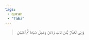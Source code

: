 ```yaml
---
tags: 
 - quran 
 - "Taha"
---
```


> وَإِنِّي لَغَفَّارٞ لِّمَن تَابَ وَءَامَنَ وَعَمِلَ صَٰلِحٗا ثُمَّ ٱهۡتَدَىٰ
